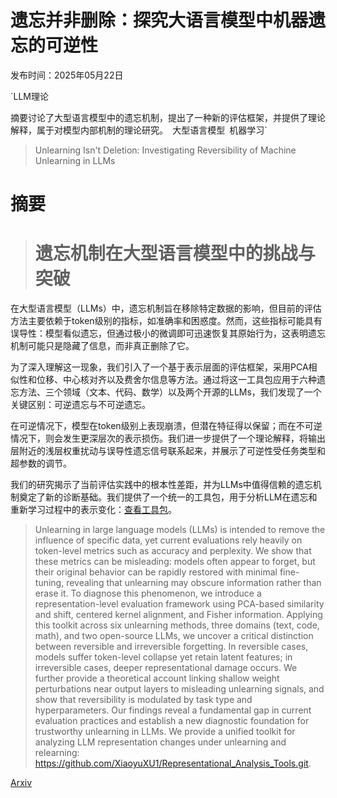 # 遗忘并非删除：探究大语言模型中机器遗忘的可逆性

发布时间：2025年05月22日

`LLM理论

摘要讨论了大型语言模型中的遗忘机制，提出了一种新的评估框架，并提供了理论解释，属于对模型内部机制的理论研究。` `大型语言模型` `机器学习`

> Unlearning Isn't Deletion: Investigating Reversibility of Machine Unlearning in LLMs

# 摘要

> # 遗忘机制在大型语言模型中的挑战与突破

在大型语言模型（LLMs）中，遗忘机制旨在移除特定数据的影响，但目前的评估方法主要依赖于token级别的指标，如准确率和困惑度。然而，这些指标可能具有误导性：模型看似遗忘，但通过极小的微调即可迅速恢复其原始行为，这表明遗忘机制可能只是隐藏了信息，而非真正删除了它。

为了深入理解这一现象，我们引入了一个基于表示层面的评估框架，采用PCA相似性和位移、中心核对齐以及费舍尔信息等方法。通过将这一工具包应用于六种遗忘方法、三个领域（文本、代码、数学）以及两个开源的LLMs，我们发现了一个关键区别：可逆遗忘与不可逆遗忘。

在可逆情况下，模型在token级别上表现崩溃，但潜在特征得以保留；而在不可逆情况下，则会发生更深层次的表示损伤。我们进一步提供了一个理论解释，将输出层附近的浅层权重扰动与误导性遗忘信号联系起来，并展示了可逆性受任务类型和超参数的调节。

我们的研究揭示了当前评估实践中的根本性差距，并为LLMs中值得信赖的遗忘机制奠定了新的诊断基础。我们提供了一个统一的工具包，用于分析LLM在遗忘和重新学习过程中的表示变化：[查看工具包](https://github.com/XiaoyuXU1/Representational_Analysis_Tools.git)。


> Unlearning in large language models (LLMs) is intended to remove the influence of specific data, yet current evaluations rely heavily on token-level metrics such as accuracy and perplexity. We show that these metrics can be misleading: models often appear to forget, but their original behavior can be rapidly restored with minimal fine-tuning, revealing that unlearning may obscure information rather than erase it. To diagnose this phenomenon, we introduce a representation-level evaluation framework using PCA-based similarity and shift, centered kernel alignment, and Fisher information. Applying this toolkit across six unlearning methods, three domains (text, code, math), and two open-source LLMs, we uncover a critical distinction between reversible and irreversible forgetting. In reversible cases, models suffer token-level collapse yet retain latent features; in irreversible cases, deeper representational damage occurs. We further provide a theoretical account linking shallow weight perturbations near output layers to misleading unlearning signals, and show that reversibility is modulated by task type and hyperparameters. Our findings reveal a fundamental gap in current evaluation practices and establish a new diagnostic foundation for trustworthy unlearning in LLMs. We provide a unified toolkit for analyzing LLM representation changes under unlearning and relearning: https://github.com/XiaoyuXU1/Representational_Analysis_Tools.git.

[Arxiv](https://arxiv.org/abs/2505.16831)